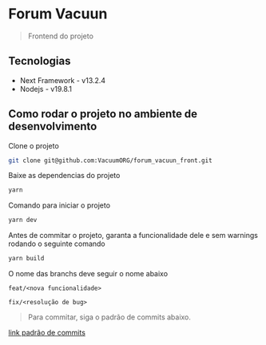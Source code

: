 # Forum Vacuun

> Frontend do projeto

## Tecnologias

- Next Framework - v13.2.4
- Nodejs - v19.8.1

## Como rodar o projeto no ambiente de desenvolvimento

Clone o projeto

```bash
git clone git@github.com:VacuumORG/forum_vacuun_front.git
```

Baixe as dependencias do projeto

```bash
yarn
```

Comando para iniciar o projeto

```bash
yarn dev
```

Antes de commitar o projeto, garanta a funcionalidade dele e sem warnings rodando o seguinte comando

```bash
yarn build
```

O nome das branchs deve seguir o nome abaixo

`feat/<nova funcionalidade>`

`fix/<resolução de bug>`

> Para commitar, siga o padrão de commits abaixo.

[link padrão de commits](https://github.com/iuricode/padroes-de-commits)
